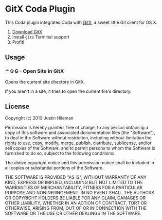 GitX Coda Plugin
================

This Coda plugin integrates Coda with [GitX](http://gitx.frim.nl/), a
sweet little Git client for OS X.

1. [Download GitX](http://gitx.frim.nl/)
2. Install `gitx` Terminal support
3. Profit!


Usage
-----

### &#x2303;&#x21E7;G - Open Site in GitX

Opens the current site directory in GitX.

If you aren't in a site, it tries to open the current file's directory.


License
-------

Copyright (c) 2010 Justin Hileman

Permission is hereby granted, free of charge, to any person
obtaining a copy of this software and associated documentation
files (the "Software"), to deal in the Software without
restriction, including without limitation the rights to use,
copy, modify, merge, publish, distribute, sublicense, and/or sell
copies of the Software, and to permit persons to whom the
Software is furnished to do so, subject to the following
conditions:

The above copyright notice and this permission notice shall be
included in all copies or substantial portions of the Software.

THE SOFTWARE IS PROVIDED "AS IS", WITHOUT WARRANTY OF ANY KIND,
EXPRESS OR IMPLIED, INCLUDING BUT NOT LIMITED TO THE WARRANTIES
OF MERCHANTABILITY, FITNESS FOR A PARTICULAR PURPOSE AND
NONINFRINGEMENT. IN NO EVENT SHALL THE AUTHORS OR COPYRIGHT
HOLDERS BE LIABLE FOR ANY CLAIM, DAMAGES OR OTHER LIABILITY,
WHETHER IN AN ACTION OF CONTRACT, TORT OR OTHERWISE, ARISING
FROM, OUT OF OR IN CONNECTION WITH THE SOFTWARE OR THE USE OR
OTHER DEALINGS IN THE SOFTWARE.